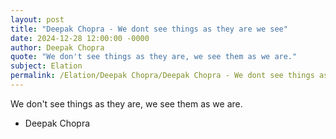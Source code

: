 ```yaml
---
layout: post
title: "Deepak Chopra - We dont see things as they are we see"
date: 2024-12-28 12:00:00 -0000
author: Deepak Chopra
quote: "We don't see things as they are, we see them as we are."
subject: Elation
permalink: /Elation/Deepak Chopra/Deepak Chopra - We dont see things as they are we see
---
```


We don't see things as they are, we see them as we are.

- Deepak Chopra
